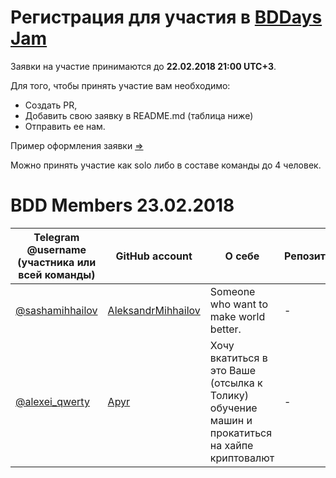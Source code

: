 # Регистрация для участия в [BDDays Jam](https://github.com/bddays/jam)

Заявки на участие принимаются до **22.02.2018 21:00 UTC+3**.

Для того, чтобы принять участие вам необходимо: 

- Создать PR, 
- Добавить свою заявку в README.md (таблица ниже)
- Отправить ее нам.

Пример оформления заявки [=>](https://github.com/bddays/members-23.02.2018/blob/dev/SAMPLE.md)

Можно принять участие как solo либо в составе команды до 4 человек.

BDD Members 23.02.2018
======================
| Telegram @username (участника или всей команды) | GitHub account | О себе | Репозиторий |
|-------------------------------------------------|----------------|--------|-------------|
| [@sashamihhailov](https://t.me/sashamihhailov) | [AleksandrMihhailov](https://github.com/AleksandrMihhailov) | Someone who want to make world better. | - |
| [@alexei_qwerty](https://t.me/alexei_qwerty) | [Apyr](https://github.com/Apyr) | Хочу вкатиться в это Ваше (отсылка к Толику) обучение машин и прокатиться на хайпе криптовалют | - |
